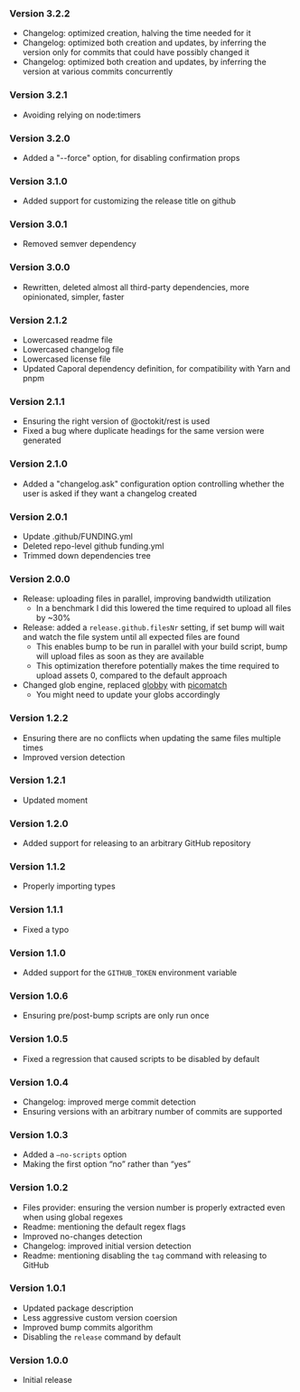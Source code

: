 ### Version 3.2.2
- Changelog: optimized creation, halving the time needed for it
- Changelog: optimized both creation and updates, by inferring the version only for commits that could have possibly changed it
- Changelog: optimized both creation and updates, by inferring the version at various commits concurrently

### Version 3.2.1
- Avoiding relying on node:timers

### Version 3.2.0
- Added a "--force" option, for disabling confirmation props

### Version 3.1.0
- Added support for customizing the release title on github

### Version 3.0.1
- Removed semver dependency

### Version 3.0.0
- Rewritten, deleted almost all third-party dependencies, more opinionated, simpler, faster

### Version 2.1.2
- Lowercased readme file
- Lowercased changelog file
- Lowercased license file
- Updated Caporal dependency definition, for compatibility with Yarn and pnpm

### Version 2.1.1
- Ensuring the right version of @octokit/rest is used
- Fixed a bug where duplicate headings for the same version were generated

### Version 2.1.0
- Added a "changelog.ask" configuration option controlling whether the user is asked if they want a changelog created

### Version 2.0.1
- Update .github/FUNDING.yml
- Deleted repo-level github funding.yml
- Trimmed down dependencies tree

### Version 2.0.0
- Release: uploading files in parallel, improving bandwidth utilization
  - In a benchmark I did this lowered the time required to upload all files by ~30%
- Release: added a `release.github.filesNr` setting, if set bump will wait and watch the file system until all expected files are found
  - This enables bump to be run in parallel with your build script, bump will upload files as soon as they are available
  - This optimization therefore potentially makes the time required to upload assets 0, compared to the default approach
- Changed glob engine, replaced [globby](https://github.com/sindresorhus/globby) with [picomatch](https://github.com/micromatch/picomatch)
  - You might need to update your globs accordingly

### Version 1.2.2
- Ensuring there are no conflicts when updating the same files multiple times
- Improved version detection

### Version 1.2.1
- Updated moment

### Version 1.2.0
- Added support for releasing to an arbitrary GitHub repository

### Version 1.1.2
- Properly importing types

### Version 1.1.1
- Fixed a typo

### Version 1.1.0
- Added support for the `GITHUB_TOKEN` environment variable

### Version 1.0.6
- Ensuring pre/post-bump scripts are only run once

### Version 1.0.5
- Fixed a regression that caused scripts to be disabled by default

### Version 1.0.4
- Changelog: improved merge commit detection
- Ensuring versions with an arbitrary number of commits are supported

### Version 1.0.3
- Added a `—no-scripts` option
- Making the first option “no” rather than “yes”

### Version 1.0.2
- Files provider: ensuring the version number is properly extracted even when using global regexes
- Readme: mentioning the default regex flags
- Improved no-changes detection
- Changelog: improved initial version detection
- Readme: mentioning disabling the `tag` command with releasing to GitHub

### Version 1.0.1
- Updated package description
- Less aggressive custom version coersion
- Improved bump commits algorithm
- Disabling the `release` command by default

### Version 1.0.0
- Initial release
